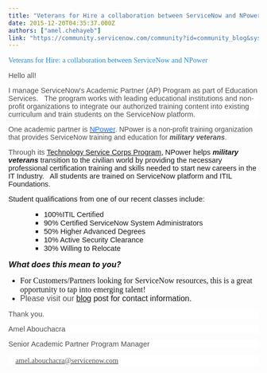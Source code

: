 ```yaml
---
title: "Veterans for Hire a collaboration between ServiceNow and NPower"
date: 2015-12-20T04:35:37.000Z
authors: ["amel.chehayeb"]
link: "https://community.servicenow.com/community?id=community_blog&sys_id=bfcde2e9dbd0dbc01dcaf3231f96199f"
---
```

<p><a ___default_attr="5069" _modifiedtitle="true" data-orig-content="Veterans for Hire: a collaboration between ServiceNow and NPower" data-renderedposition="554.7916870117188_11.603292465209961_501_18" jivemacro="blogpost" style="color: #2989c5; font-family: Calibri; font-size: 11pt;" title="Veterans for Hire: a collaboration between ServiceNow and NPower">Veterans for Hire: a collaboration between ServiceNow and NPower</a><span style="color: #505050; font-family: Calibri; font-size: 11pt;"> </span></p><p></p><p style="margin-bottom: 0.0001pt; background: white;"></p><p><span style="color: #505050; font-size: 11pt; font-family: calibri, verdana, arial, sans-serif;">Hello all!</span></p><p style="margin-bottom: .0001pt;"></p><p style="background: white;"><span style="font-size: 11pt; font-family: calibri, verdana, arial, sans-serif; color: #505050;">I manage ServiceNow's Academic Partner (AP) Program as part of Education Services.   The program works with leading educational institutions and non-profit organizations to integrate our authorized training content into existing curriculum and train students on the ServiceNow platform.</span></p><p style="background: white;"></p><p><span style="font-family: calibri, verdana, arial, sans-serif;"><span style="font-size: 11pt; color: #505050;">One academic partner is <span style="font-size: 11pt; color: #2873ee;"><a href="http://www.npower.org/http://"><span style="color: #2873ee;">NPower</span></a></span>. </span><span style="color: #505050;">NPower is a non-profit training organization that provides ServiceNow training and education for <strong><em>military</em></strong> <span style="font-weight: inherit;"><em><strong>veterans</strong></em></span>. </span></span></p><p></p><p><span style="font-family: calibri, verdana, arial, sans-serif;"><span style="font-size: 11pt; color: #505050;">Through its </span><span class="s2"><span style="font-size: 11pt; color: #2873ee;"><a title="w.npower.org/Our-Programs/Technology-Service-Corps.aspx" href="http://www.npower.org/Our-Programs/Technology-Service-Corps.aspx">Technology Service Corps Program,</a></span><span style="font-size: 11pt; color: #505050;"> </span><span style="font-size: 11pt;">NPower helps </span><span style="font-size: 11pt;"><strong><em>military veterans</em></strong><span class="apple-converted-space"><em> </em></span>transition to the civilian world by providing the necessary professional certification training and skills needed to start new careers in the IT Industry.   All students are trained on ServiceNow platform and ITIL Foundations. </span></span></span></p><p></p><p><span style="font-family: calibri, verdana, arial, sans-serif;"><span style="font-size: 11pt;">Student qualifications from one of our recent classes include:</span> </span></p><ul><ul><ul><li><span style="font-size: 11pt; font-family: calibri, verdana, arial, sans-serif;">100%ITIL Certified</span></li><li><span style="font-size: 11pt; font-family: calibri, verdana, arial, sans-serif;"> 90% Certified ServiceNow System Administrators</span></li><li><span style="font-size: 11pt; font-family: calibri, verdana, arial, sans-serif;"> 50% Higher Advanced Degrees</span></li><li><span style="font-size: 11pt; font-family: calibri, verdana, arial, sans-serif;"> 10% Active Security Clearance</span></li><li><span style="font-size: 11pt; font-family: calibri, verdana, arial, sans-serif;"> 30% Willing to Relocate</span></li></ul></ul></ul><p></p><p></p><p><span style="font-size: 12pt;"><em><strong>What does this mean to you?</strong></em></span></p><ul style="list-style-type: disc;"><li><span style="font-size: 12pt; font-family: Calibri;">For Customers/Partners looking for ServiceNow resources, this is a great opportunity to tap into emerging talent!</span></li><li><span style="font-size: 12pt; font-family: calibri, verdana, arial, sans-serif;"><span style="color: #505050;">Please visit our</span> <a title="" _jive_internal="true" href="/community?id=community_blog&sys_id=62fc66a5dbd0dbc01dcaf3231f961933">blog</a> post for contact information.</span></li></ul><p></p><p></p><p></p><p style="margin-bottom: .0001pt; background: white;"><span style="font-size: 11pt; font-family: calibri, verdana, arial, sans-serif; color: #505050;">Thank you.</span></p><p style="margin-bottom: .0001pt; background: white;"></p><p style="background: white;"><span style="font-size: 11pt; font-family: calibri, verdana, arial, sans-serif; color: #505050;">Amel Abouchacra</span></p><p style="background: white;"><span style="font-size: 11pt; font-family: calibri, verdana, arial, sans-serif; color: #505050;">Senior Academic Partner Program Manager</span></p><p style="background: white;"><span style="color: #505050; font-family: calibri, verdana, arial, sans-serif;"><a href="mailto:amel.abouchacra@servicenow.com" style="font-style: inherit; font-weight: inherit; font-family: Calibri; font-size: 11pt; line-height: 1.5; padding: calc(12px + 0.35ex); background-color: transparent;"><span style="color: #505050;">amel.abouchacra@servicenow.com</span></a><span style="line-height: 1.5;"></span></span></p>